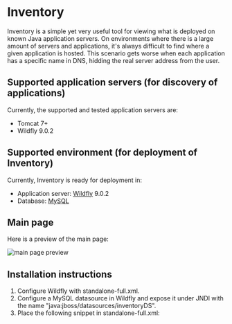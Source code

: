 # Inventory
Inventory is a simple yet very useful tool for viewing what is deployed on known Java application servers. On environments where there is a large amount of servers and applications, it's always difficult to find where a given application is hosted. This scenario gets worse when each application has a specific name in DNS, hidding the real server address from the user.

## Supported application servers (for discovery of applications)

Currently, the supported and tested application servers are:
* Tomcat 7+
* Wildfly 9.0.2

## Supported environment (for deployment of Inventory)

Currently, Inventory is ready for deployment in:
* Application server: [Wildfly](http://wildfly.org) 9.0.2 
* Database: [MySQL](http://mysql.com)

## Main page

Here is a preview of the main page:

![main page preview](https://raw.githubusercontent.com/michaelss/inventory/master/doc/img/inventory-main.png)

## Installation instructions

1. Configure Wildfly with standalone-full.xml.
2. Configure a MySQL datasource in Wildfly and expose it under JNDI with the name "java:jboss/datasources/inventoryDS".
3. Place the following snippet in standalone-full.xml:
    <security-domain name="database-login" cache-type="default">
                    <authentication>
                        <login-module code="Database" flag="required">
                            <module-option name="dsJndiName" value="java:jboss/datasources/inventoryDS"/>
                            <module-option name="principalsQuery" value="select password from User where username=?"/>
                            <module-option name="rolesQuery" value="select 'ADMIN', 'Roles' from DUAL where 1 = ? or 1 = 1;"/>
                            <module-option name="hashAlgorithm" value="SHA-256"/>
                            <module-option name="hashEncoding" value="base64"/>
                        </login-module>
                    </authentication>
                </security-domain>



